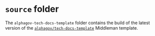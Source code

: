 # `source` folder

The `alphagov-tech-docs-template` folder contains the build of the latest version of
the [`alphagov/tech-docs-template`][tech-docs-template] Middleman template.

[tech-docs-template]: https://github.com/alphagov/tech-docs-template
